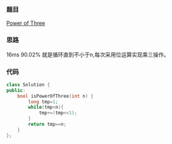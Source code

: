 ### 题目
[Power of Three](https://leetcode-cn.com/problems/power-of-three/submissions/)
### 思路
16ms 90.02%
就是循环直到不小于n,每次采用位运算实现乘三操作。
### 代码
```c++
class Solution {
public:
    bool isPowerOfThree(int n) {
        long tmp=1;
        while(tmp<n){
            tmp+=(tmp<<1);
        }
        return tmp==n;
    }
};
```
